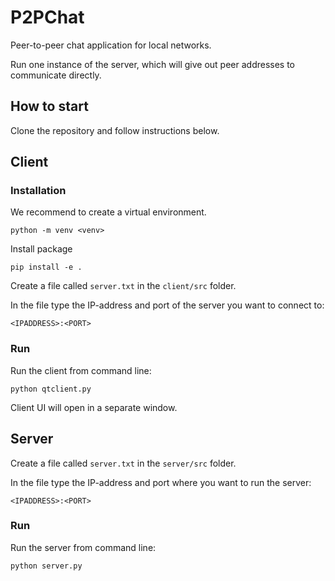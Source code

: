 # P2PChat
Peer-to-peer chat application for local networks.

Run one instance of the server, which will give out peer addresses to communicate directly.


## How to start
Clone the repository and follow instructions below.


## Client

### Installation
We recommend to create a virtual environment.

    python -m venv <venv>

Install package

    pip install -e .

Create a file called `server.txt` in the `client/src` folder.

In the file type the IP-address and port of the server you want to connect to:

    <IPADDRESS>:<PORT>

### Run
Run the client from command line:

    python qtclient.py

Client UI will open in a separate window.


## Server
Create a file called `server.txt` in the `server/src` folder.

In the file type the IP-address and port where you want to run the server:

    <IPADDRESS>:<PORT>

### Run
Run the server from command line:

    python server.py


